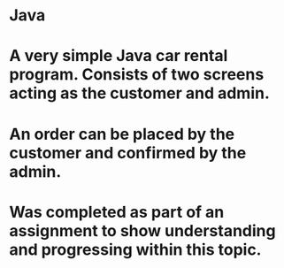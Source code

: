 # Java
# A very simple Java car rental program. Consists of two screens acting as the customer and admin. 
# An order can be placed by the customer and confirmed by the admin. 
# Was completed as part of an assignment to show understanding and progressing within this topic. 
